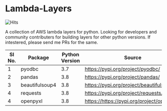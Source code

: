 # Lambda-Layers

![Hits](https://hitcounter.pythonanywhere.com/count/tag.svg?url=https%3A%2F%2Fgithub.com%2Fkuharan%2FLambda-Layers)

A collection of AWS lambda layers for python. Looking for developers and community contributers for building layers for other python versions. If intestered, please send me PRs for the same.

| Sl No. | Package        | Python Version | Source                                   | Link                                                                                                                        |
|--------|----------------|----------------|------------------------------------------|-----------------------------------------------------------------------------------------------------------------------------|
| 1      | pyodbc         | 3.7            | <https://pypi.org/project/pyodbc/>         | [Link](https://github.com/kuharan/Lambda-Layers/blob/fdb4edf0ffe9e65493c06d99490838f27c14786e/3.7/pyodbc-layer.zip)         |
| 2      | pandas         | 3.8            | <https://pypi.org/project/pandas/>         | [Link](https://github.com/kuharan/Lambda-Layers/blob/fdb4edf0ffe9e65493c06d99490838f27c14786e/3.8/pandas-layer.zip)         |
| 3      | beautifulsoup4 | 3.8            | <https://pypi.org/project/beautifulsoup4/> | [Link](https://github.com/kuharan/Lambda-Layers/blob/fdb4edf0ffe9e65493c06d99490838f27c14786e/3.8/beautifulsoup4-layer.zip) |
| 4      | requests       | 3.8            | <https://pypi.org/project/requests/>       | [Link](https://github.com/kuharan/Lambda-Layers/blob/fdb4edf0ffe9e65493c06d99490838f27c14786e/3.8/requests-layer.zip)       |
| 4      | openpyxl       | 3.8            | <https://https://pypi.org/project/openpyxl/>       | [Link](https://github.com/kuharan/Lambda-Layers/blob/a39a084c3cdd0bf27c6a3fcc77d4da56681c4e9a/3.8/openpyxl-layer.zip)       |
